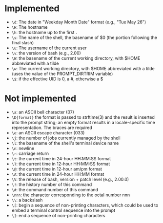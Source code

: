 # Implemented

- `\d`: The date in "Weekday Month Date" format (e.g., "Tue May 26")
- `\H`: The hostname
- `\h`: the hostname up to the first `.`
- `\s`: The name of the shell, the basename of $0 (the portion following the final slash)
- `\u`: The username of the current user
- `\v`: the version of bash (e.g., 2.00)
- `\W`: the basename of the current working directory, with $HOME
abbreviated with a tilde
- `\w`: The current working directory, with $HOME abbreviated with a tilde (uses the value of the PROMPT_DIRTRIM variable)
- `\$`: if the effective UID is 0, a #, otherwise a $

# Not implemented

- `\a`: an ASCII bell character (07)
- `\D{format}`
the format is passed to strftime(3) and the result is
inserted into the prompt string; an empty format results
in a locale-specific time representation. The braces are
required
- `\e`: an ASCII escape character (033)
- `\j`: the number of jobs currently managed by the shell
- `\l`: the basename of the shell's terminal device name
- `\n`: newline
- `\r`: carriage return
- `\t`: the current time in 24-hour HH:MM:SS format
- `\T`: the current time in 12-hour HH:MM:SS format
- `\@`: the current time in 12-hour am/pm format
- `\A`: the current time in 24-hour HH:MM format
- `\V`: the release of bash, version + patch level (e.g., 2.00.0)
- `\!`: the history number of this command
- `\#`: the command number of this command
- `\nnn`: the character corresponding to the octal number nnn
- `\\`: a backslash
- `\[`: begin a sequence of non-printing characters, which could
be used to embed a terminal control sequence into the
prompt
- `\]`: end a sequence of non-printing characters
